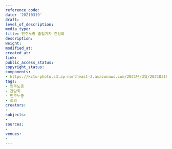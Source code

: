 ```yaml
---
reference_code: 
date: '20210319'
draft: 
level_of_description: 
media_type: 
title: 민주노총 출입기자 간담회
description: 
weight: 
modified_at: 
created_at: 
link: 
public_access_status: 
copyright_status: 
components:
- https://kctu-photo.s3.ap-northeast-2.amazonaws.com/2021년/3월/20210319-민주노총+출입기자+간담회_민주노총_간담회_민주노총_회의/_1DX0022.jpg
tags:
- 민주노총
- 간담회
- 민주노총
- 회의
creators:
- 
subjects:
- 
sources:
- 
venues:
- 
---
```


